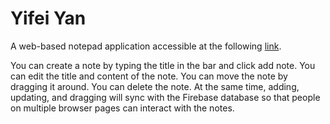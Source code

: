 # Yifei Yan



A web-based notepad application accessible at the following [link](http://googledoctor.surge.sh).

You can create a note by typing the title in the bar and click add note. You can edit the title and content of the note. You can move the note by dragging it around. You can delete the note. At the same time, adding, updating, and dragging will sync with the Firebase database so that people on multiple browser pages can interact with the notes.

